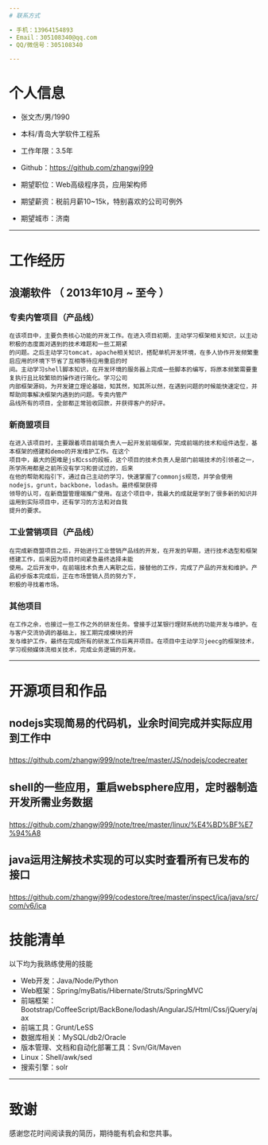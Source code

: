 ```yaml
---
# 联系方式

- 手机：13964154893
- Email：305108340@qq.com
- QQ/微信号：305108340

---
```


# 个人信息

 - 张文杰/男/1990 
 - 本科/青岛大学软件工程系 
 - 工作年限：3.5年
 - Github：https://github.com/zhangwj999

 - 期望职位：Web高级程序员，应用架构师
 - 期望薪资：税前月薪10~15k，特别喜欢的公司可例外
 - 期望城市：济南

---

# 工作经历

## 浪潮软件 （ 2013年10月 ~ 至今 ）

### 专卖内管项目（产品线）
	在该项目中，主要负责核心功能的开发工作。在进入项目初期，主动学习框架相关知识，以主动积极的态度面对遇到的技术难题和一些工期紧
	的问题。之后主动学习tomcat，apache相关知识，搭配单机开发环境，在多人协作开发频繁重启应用的环境下节省了互相等待应用重启的时
	间。主动学习shell脚本知识，在开发环境的服务器上完成一些脚本的编写，将原本频繁需要重复执行且比较繁琐的操作进行简化。学习公司
	内部框架源码，为开发建立理论基础，知其然，知其所以然，在遇到问题的时候能快速定位，并帮助同事解决框架内遇到的问题。专卖内管产
	品线所有的项目，全部都正常验收回款，并获得客户的好评。
	
### 新商盟项目
	在进入该项目时，主要跟着项目前端负责人一起开发前端框架，完成前端的技术和组件选型，基本框架的搭建和demo的开发维护工作。在这个
	项目中，最大的困难是js和css的段板，这个项目的技术负责人是部门前端技术的引领者之一，所学所用都是之前所没有学习和尝试过的，后来
	在他的帮助和指引下，通过自己主动的学习，快速掌握了commonjs规范，并学会使用nodejs，grunt，backbone，lodash。最终框架获得
	领导的认可，在新商盟管理端推广使用。在这个项目中，我最大的成就是学到了很多新的知识并运用到实际项目中，还有学习的方法和对自我
	提升的要求。

### 工业营销项目（产品线）
	在完成新商盟项目之后，开始进行工业营销产品线的开发，在开发的早期，进行技术选型和框架搭建工作，后来因为项目时间紧急最终选择未能
	使用。之后开发中，在前端技术负责人离职之后，接替他的工作，完成了产品的开发和维护。产品初步版本完成后，正在市场营销人员的努力下，
	积极的寻找着市场。
	
### 其他项目
	在工作之余，也接过一些工作之外的研发任务。曾接手过某银行理财系统的功能开发与维护。在与客户交流协调的基础上，按工期完成模块的开
	发与维护工作，最终在完成所有的研发工作后离开项目。在项目中主动学习jeecg的框架技术，学习视频媒体流相关技术，完成业务逻辑的开发。
	
---

# 开源项目和作品

## nodejs实现简易的代码机，业余时间完成并实际应用到工作中
###
https://github.com/zhangwj999/note/tree/master/JS/nodejs/codecreater
	
## shell的一些应用，重启websphere应用，定时器制造开发所需业务数据
###
https://github.com/zhangwj999/note/tree/master/linux/%E4%BD%BF%E7%94%A8

## java运用注解技术实现的可以实时查看所有已发布的接口
###
https://github.com/zhangwj999/codestore/tree/master/inspect/ica/java/src/com/v6/ica

# 技能清单

以下均为我熟练使用的技能

- Web开发：Java/Node/Python
- Web框架：Spring/myBatis/Hibernate/Struts/SpringMVC
- 前端框架：Bootstrap/CoffeeScript/BackBone/lodash/AngularJS/Html/Css/jQuery/ajax
- 前端工具：Grunt/LeSS
- 数据库相关：MySQL/db2/Oracle
- 版本管理、文档和自动化部署工具：Svn/Git/Maven
- Linux：Shell/awk/sed
- 搜索引擎：solr

---

# 致谢
感谢您花时间阅读我的简历，期待能有机会和您共事。

